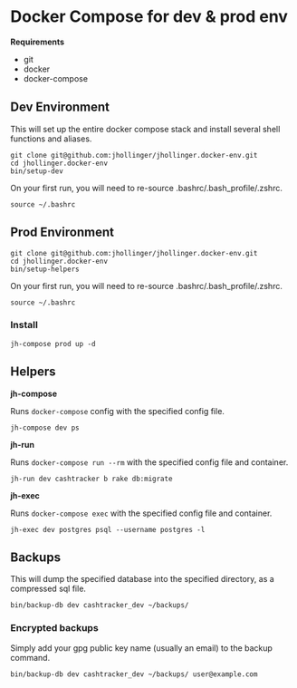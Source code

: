 # Docker Compose for dev & prod env

**Requirements**

* git
* docker
* docker-compose

## Dev Environment

This will set up the entire docker compose stack and install several shell functions and aliases.

    git clone git@github.com:jhollinger/jhollinger.docker-env.git
    cd jhollinger.docker-env
    bin/setup-dev

On your first run, you will need to re-source .bashrc/.bash_profile/.zshrc.

    source ~/.bashrc

## Prod Environment

    git clone git@github.com:jhollinger/jhollinger.docker-env.git
    cd jhollinger.docker-env
    bin/setup-helpers

On your first run, you will need to re-source .bashrc/.bash_profile/.zshrc.

    source ~/.bashrc

### Install

    jh-compose prod up -d

## Helpers

**jh-compose**

Runs `docker-compose` config with the specified config file.

    jh-compose dev ps

**jh-run**

Runs `docker-compose run --rm` with the specified config file and container.

    jh-run dev cashtracker b rake db:migrate

**jh-exec**

Runs `docker-compose exec` with the specified config file and container.

    jh-exec dev postgres psql --username postgres -l

## Backups

This will dump the specified database into the specified directory, as a compressed sql file.

    bin/backup-db dev cashtracker_dev ~/backups/

### Encrypted backups

Simply add your gpg public key name (usually an email) to the backup command.

    bin/backup-db dev cashtracker_dev ~/backups/ user@example.com
